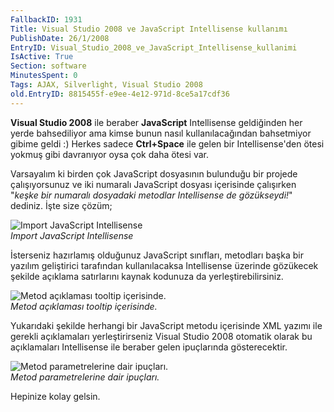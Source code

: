```yaml
---
FallbackID: 1931
Title: Visual Studio 2008 ve JavaScript Intellisense kullanımı
PublishDate: 26/1/2008
EntryID: Visual_Studio_2008_ve_JavaScript_Intellisense_kullanimi
IsActive: True
Section: software
MinutesSpent: 0
Tags: AJAX, Silverlight, Visual Studio 2008
old.EntryID: 8815455f-e9ee-4e12-971d-8ce5a17cdf36
---
```

**Visual Studio 2008** ile beraber **JavaScript** Intellisense
geldiğinden her yerde bahsediliyor ama kimse bunun nasıl
kullanılacağından bahsetmiyor gibime geldi :) Herkes sadece
**Ctrl+Space** ile gelen bir Intellisense'den ötesi yokmuş gibi
davranıyor oysa çok daha ötesi var.

Varsayalım ki birden çok JavaScript dosyasının bulunduğu bir projede
çalışıyorsunuz ve iki numaralı JavaScript dosyası içerisinde çalışırken
"*keşke bir numaralı dosyadaki metodlar Intellisense de gözükseydi!*"
dediniz. İşte size çözüm;

![Import JavaScript
Intellisense](http://cdn.daron.yondem.com/assets/1931/25012008_1.png)\
*Import JavaScript Intellisense*

İsterseniz hazırlamış olduğunuz JavaScript sınıfları, metodları başka
bir yazılım geliştirici tarafından kullanılacaksa Intellisense üzerinde
gözükecek şekilde açıklama satırlarını kaynak kodunuza da
yerleştirebilirsiniz.

![Metod açıklaması tooltip
içerisinde.](http://cdn.daron.yondem.com/assets/1931/25012008_2.png)\
*Metod açıklaması tooltip içerisinde.*

Yukarıdaki şekilde herhangi bir JavaScript metodu içerisinde XML yazımı
ile gerekli açıklamaları yerleştirirseniz Visual Studio 2008 otomatik
olarak bu açıklamaları Intellisense ile beraber gelen ipuçlarında
gösterecektir.

![Metod parametrelerine dair
ipuçları.](http://cdn.daron.yondem.com/assets/1931/25012008_3.png)\
*Metod parametrelerine dair ipuçları.*

Hepinize kolay gelsin.


